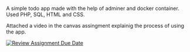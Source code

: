 A simple todo app made with the help of adminer and docker container. Used PHP, SQL, HTML and CSS.

Attached a video in the canvas assingment explainig the process of using the app. 


[![Review Assignment Due Date](https://classroom.github.com/assets/deadline-readme-button-24ddc0f5d75046c5622901739e7c5dd533143b0c8e959d652212380cedb1ea36.svg)](https://classroom.github.com/a/TzQAt-j8)


